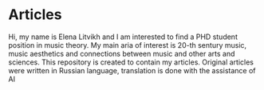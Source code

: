 # Articles
Hi, my name is Elena Litvikh and I am interested to find a PHD student position in music theory. My main aria of interest is 20-th sentury music, music aesthetics and connections between music and other arts and sciences. This repository is created to contain my articles. Original articles were written in Russian language, translation is done with the assistance of AI

